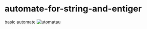# automate-for-string-and-entiger
basic automate 
![utomatau](https://user-images.githubusercontent.com/22420836/31192891-c6cd1068-a942-11e7-96c0-18240ba25b30.png)

